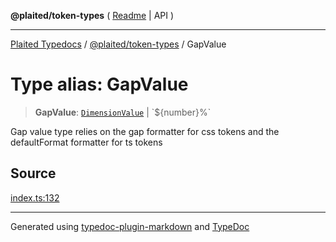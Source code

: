 **@plaited/token-types** ( [Readme](../README.md) \| API )

***

[Plaited Typedocs](../../../modules.md) / [@plaited/token-types](../modules.md) / GapValue

# Type alias: GapValue

> **GapValue**: [`DimensionValue`](DimensionValue.md) \| \`${number}%\`

Gap value type relies on the gap formatter for css tokens
and the defaultFormat formatter for ts tokens

## Source

[index.ts:132](https://github.com/plaited/plaited/blob/b151218/libs/token-types/src/index.ts#L132)

***

Generated using [typedoc-plugin-markdown](https://www.npmjs.com/package/typedoc-plugin-markdown) and [TypeDoc](https://typedoc.org/)
